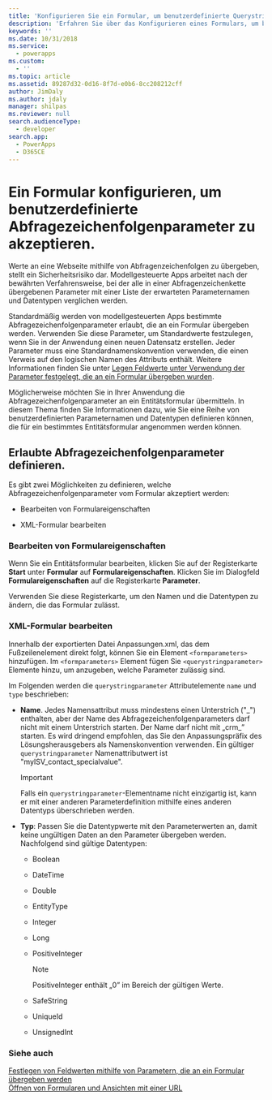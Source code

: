 ```yaml
---
title: 'Konfigurieren Sie ein Formular, um benutzerdefinierte Querystring-Parameter (modellgesteuerte Apps) zu akzeptieren | Microsoft Docs'
description: 'Erfahren Sie über das Konfigurieren eines Formulars, um benutzerdefinierte Abfragezeichenfolgenparameter zu akzeptieren. Verwenden Sie diese Parameter, um Standardwerte festzulegen, wenn Sie in der Anwendung einen neuen Datensatz erstellen.'
keywords: ''
ms.date: 10/31/2018
ms.service:
  - powerapps
ms.custom:
  - ''
ms.topic: article
ms.assetid: 89287d32-0d16-8f7d-e0b6-8cc208212cff
author: JimDaly
ms.author: jdaly
manager: shilpas
ms.reviewer: null
search.audienceType:
  - developer
search.app:
  - PowerApps
  - D365CE
---
```


# <a name="configure-a-form-to-accept-custom-querystring-parameters"></a>Ein Formular konfigurieren, um benutzerdefinierte Abfragezeichenfolgenparameter zu akzeptieren.

<!-- https://docs.microsoft.com/en-us/dynamics365/customer-engagement/developer/configure-form-accept-custom-querystring-parameters -->

Werte an eine Webseite mithilfe von Abfragenzeichenfolgen zu übergeben, stellt ein Sicherheitsrisiko dar. Modellgesteuerte Apps arbeitet nach der bewährten Verfahrensweise, bei der alle in einer Abfragenzeichenkette übergebenen Parameter mit einer Liste der erwarteten Parameternamen und Datentypen verglichen werden.  
  
 Standardmäßig werden von modellgesteuerten Apps bestimmte Abfragezeichenfolgenparameter erlaubt, die an ein Formular übergeben werden. Verwenden Sie diese Parameter, um Standardwerte festzulegen, wenn Sie in der Anwendung einen neuen Datensatz erstellen. Jeder Parameter muss eine Standardnamenskonvention verwenden, die einen Verweis auf den logischen Namen des Attributs enthält. Weitere Informationen finden Sie unter [Legen Feldwerte unter Verwendung der Parameter festgelegt, die an ein Formular übergeben wurden](set-field-values-using-parameters-passed-form.md).  
  
 Möglicherweise möchten Sie in Ihrer Anwendung die Abfragezeichenfolgenparameter an ein Entitätsformular übermitteln. In diesem Thema finden Sie Informationen dazu, wie Sie eine Reihe von benutzerdefinierten Parameternamen und Datentypen definieren können, die für ein bestimmtes Entitätsformular angenommen werden können.  
  
## <a name="define-allowed-query-string-parameters"></a>Erlaubte Abfragezeichenfolgenparameter definieren.  
 Es gibt zwei Möglichkeiten zu definieren, welche Abfragezeichenfolgenparameter vom Formular akzeptiert werden:  
  
-   Bearbeiten von Formulareigenschaften  
  
-   XML-Formular bearbeiten  
  
### <a name="edit-form-properties"></a>Bearbeiten von Formulareigenschaften  
 Wenn Sie ein Entitätsformular bearbeiten, klicken Sie auf der Registerkarte **Start** unter **Formular** auf **Formulareigenschaften**. Klicken Sie im Dialogfeld **Formulareigenschaften** auf die Registerkarte **Parameter**.  
  
 Verwenden Sie diese Registerkarte, um den Namen und die Datentypen zu ändern, die das Formular zulässt.  
  
### <a name="edit-formxml"></a>XML-Formular bearbeiten  
 Innerhalb der exportierten Datei Anpassungen.xml, das dem Fußzeilenelement direkt folgt, können Sie ein Element `<formparameters>` hinzufügen. Im `<formparameters>` Element fügen Sie `<querystringparameter>` Elemente hinzu, um anzugeben, welche Parameter zulässig sind.  
  
 Im Folgenden werden die `querystringparameter` Attributelemente `name` und `type` beschrieben:  
  
- **Name**. Jedes Namensattribut muss mindestens einen Unterstrich ("\_") enthalten, aber der Name des Abfragezeichenfolgenparameters darf nicht mit einem Unterstrich starten. Der Name darf nicht mit „crm\_” starten. Es wird dringend empfohlen, das Sie den Anpassungspräfix des Lösungsherausgebers als Namenskonvention verwenden. Ein gültiger `querystringparameter` Namenattributwert ist "myISV_contact_specialvalue".  
  
    > [!IMPORTANT]
    >  Falls ein `querystringparameter`-Elementname nicht einzigartig ist, kann er mit einer anderen Parameterdefinition mithilfe eines anderen Datentyps überschrieben werden.  
  
- **Typ**: Passen Sie die Datentypwerte mit den Parameterwerten an, damit keine ungültigen Daten an den Parameter übergeben werden. Nachfolgend sind gültige Datentypen:  
  
    -   Boolean  
  
    -   DateTime  
  
    -   Double  
  
    -   EntityType  
  
    -   Integer  
  
    -   Long  
  
    -   PositiveInteger  
  
        > [!NOTE]
        >  PositiveInteger enthält „0” im Bereich der gültigen Werte.  
  
    -   SafeString  
  
    -   UniqueId  
  
    -   UnsignedInt  
  
### <a name="see-also"></a>Siehe auch  
 [Festlegen von Feldwerten mithilfe von Parametern, die an ein Formular übergeben werden](set-field-values-using-parameters-passed-form.md)   
 [Öffnen von Formularen und Ansichten mit einer URL](open-forms-views-dialogs-reports-url.md)
